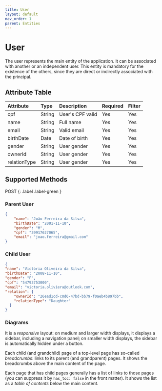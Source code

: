 ```yaml
---
title: User
layout: default
nav_order: 1
parent: Entities
---
```


# User

The user represents the main entity of the application. It can be associated with another or an independent user. This entity is mandatory for the existence of the others, since they are direct or indirectly associated with the principal.

## Attribute Table

| Attribute    | Type             | Description      | Required        | Filter |
|:-------------|:-----------------|:-----------------|:----------------|:-------|
| cpf          | String           | User's CPF valid | Yes             |Yes     |
| name         | String           | Full name        | Yes             |Yes     |
| email        | String           | Valid email      | Yes             |Yes     |
| birthDate    | Date             | Date of birth    | Yes             |Yes     |
| gender       | String           | User gender      | Yes             |Yes     |
| ownerId      | String           | User gender      | Yes             |Yes     |
| relationType | String           | User gender      | Yes             |Yes     |

## Supported Methods

<span class="fs-5 lh-default">
POST
{: .label .label-green }
</span>

### Parent User

```json
{
    "name": "João Ferreira da Silva",
    "birthDate": "2001-11-10",
    "gender": "M",
    "cpf": "39917627065",
    "email": "joao.ferreira@gmail.com"
}
```

### Child User
```json
{
"name": "Victória Oliveira da Silva",
"birthDate": "2008-11-10",
"gender": "F",
"cpf": "54793753000",
"email": "victoria.oliviera@outlook.com",
"relation": {
    "ownerId": "26ead1cd-c0d6-47bd-bb79-f0aeb4b897bb",
    "relationType": "Daughter"
  }
}
```
### Diagrams

It is a *responsive* layout: on medium and larger width displays, it displays a sidebar, including a navigation panel; on smaller width displays, the sidebar is automatically hidden under a button.

Each child (and grandchild) page of a top-level page has so-called *breadcrumbs*: links to its parent (and grandparent) pages. It shows the breadcrumbs above the main content of the page.

Each page that has child pages generally has a list of links to those pages (you can suppress it by `has_toc: false` in the front matter). It shows the list as a *table of contents* below the main content.

